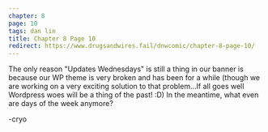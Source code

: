 ```yaml
---
chapter: 8
page: 10
tags: dan lin
title: Chapter 8 Page 10
redirect: https://www.drugsandwires.fail/dnwcomic/chapter-8-page-10/
---
```


The only reason "Updates Wednesdays" is still a thing in our banner is because our WP theme is very broken and has been for a while (though we are working on a very exciting solution to that problem...If all goes well Wordpress woes will be a thing of the past! :D) In the meantime, what even are days of the week anymore?

-cryo
